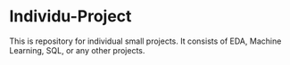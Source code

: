 # Individu-Project

This is repository for individual small projects. It consists of EDA, Machine Learning, SQL, or any other projects.
